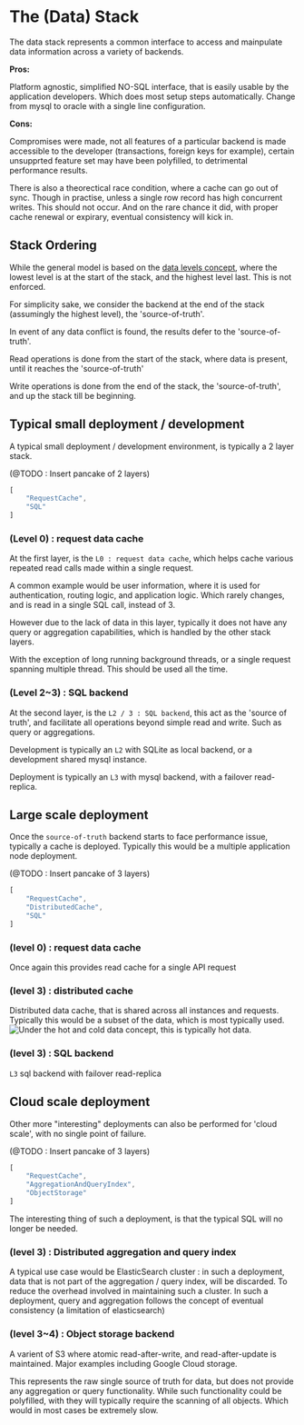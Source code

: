# The (Data) Stack

The data stack represents a common interface to access and mainpulate data information across a variety of backends.

**Pros:** 

Platform agnostic, simplified NO-SQL interface, that is easily usable by the application developers. Which does most setup steps automatically. Change from mysql to oracle with a single line configuration.

**Cons:** 

Compromises were made, not all features of a particular backend is made accessible to the developer (transactions, foreign keys for example), certain unsupprted feature set may have been polyfilled, to detrimental performance results.

There is also a theorectical race condition, where a cache can go out of sync. Though in practise, unless a single row record has high concurrent writes. This should not occur. And on the rare chance it did, with proper cache renewal or expirary, eventual consistency will kick in.

## Stack Ordering

While the general model is based on the [data levels concept](./CONCEPT-data-levels.md), where the lowest level is at the start of the stack, and the highest level last. This is not enforced.

For simplicity sake, we consider the backend at the end of the stack (assumingly the highest level), the 'source-of-truth'. 

In event of any data conflict is found, the results defer to the 'source-of-truth'.

Read operations is done from the start of the stack, where data is present, until it reaches the 'source-of-truth'

Write operations is done from the end of the stack, the 'source-of-truth', and up the stack till be beginning.

## Typical small deployment / development

A typical small deployment / development environment, is typically a 2 layer stack.

(@TODO : Insert pancake of 2 layers)
``` javascript
[
	"RequestCache",
	"SQL"
]
```

### (Level 0) : request data cache

At the first layer, is the `L0 : request data cache`, which helps cache various repeated read calls made within a single request. 

A common example would be user information, where it is used for authentication, routing logic, and application logic. Which rarely changes, and is read in a single SQL call, instead of 3.

However due to the lack of data in this layer, typically it does not have any query or aggregation capabilities, which is handled by the other stack layers.

With the exception of long running background threads, or a single request spanning multiple thread. This should be used all the time.

### (Level 2~3) : SQL backend

At the second layer, is the `L2 / 3 : SQL backend`, this act as the 'source of truth', and facilitate all operations beyond simple read and write. Such as query or aggregations.

Development is typically an `L2` with SQLite as local backend, or a development shared mysql instance.

Deployment is typically an `L3` with mysql backend, with a failover read-replica.

## Large scale deployment

Once the `source-of-truth` backend starts to face performance issue, typically a cache is deployed. Typically this would be a multiple application node deployment.

(@TODO : Insert pancake of 3 layers)
``` javascript
[
	"RequestCache",
	"DistributedCache",
	"SQL"
]
```

### (level 0) : request data cache

Once again this provides read cache for a single API request

### (level 3) : distributed cache
Distributed data cache, that is shared across all instances and requests. Typically this would be a subset of the data, which is most typically used. ![Under the hot and cold data concept](http://www.ibmbigdatahub.com/blog/your-big-data-hot-warm-or-cold), this is typically hot data.

### (level 3) : SQL backend
`L3` sql backend with failover read-replica

## Cloud scale deployment

Other more "interesting" deployments can also be performed for 'cloud scale', with no single point of failure.

(@TODO : Insert pancake of 3 layers)
``` javascript
[
	"RequestCache",
	"AggregationAndQueryIndex",
	"ObjectStorage"
]
```

The interesting thing of such a deployment, is that the typical SQL will no longer be needed.

### (level 3) : Distributed aggregation and query index

A typical use case would be ElasticSearch cluster : in such a deployment, data that is not part of the aggregation / query index, will be discarded. To reduce the overhead involved in maintaining such a cluster. In such a deployment, query and aggregation follows the concept of eventual consistency (a limitation of elasticsearch)

### (level 3~4) : Object storage backend

A varient of S3 where atomic read-after-write, and read-after-update is maintained. Major examples including Google Cloud storage. 

This represents the raw single source of truth for data, but does not provide any aggregation or query functionality. While such functionality could be polyfilled, with they will typically require the scanning of all objects. Which would in most cases be extremely slow.